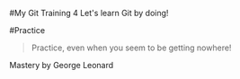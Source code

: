 #My Git Training 4
Let's learn Git by doing!

#Practice
>Practice, even when you seem to be getting nowhere!

Mastery by George Leonard